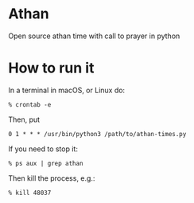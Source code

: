 # Athan
Open source athan time with call to prayer in python

# How to run it

In a terminal in macOS, or Linux do:

```
% crontab -e
```

Then, put

```
0 1 * * * /usr/bin/python3 /path/to/athan-times.py
```

If you need to stop it:

```
% ps aux | grep athan
```

Then kill the process, e.g.:

```
% kill 48037
```
